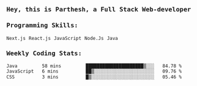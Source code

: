 <samp>
    <h3>Hey, this is Parthesh, a Full Stack Web-developer</h3>
    <h3>Programming Skills: </h3>
    <code>Next.js</code> <code>React.js</code> <code>JavaScript</code> <code>Node.Js</code> <code>Java</code>
    <h3>Weekly Coding Stats:</h3>
<!--START_SECTION:waka-->

```txt
Java         58 mins         █████████████████████▒░░░   84.78 %
JavaScript   6 mins          ██▒░░░░░░░░░░░░░░░░░░░░░░   09.76 %
CSS          3 mins          █▒░░░░░░░░░░░░░░░░░░░░░░░   05.46 %
```

<!--END_SECTION:waka-->
</samp>

